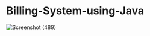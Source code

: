 # Billing-System-using-Java
![Screenshot (489)](https://user-images.githubusercontent.com/62601483/113090736-0bc84500-9208-11eb-9223-81095efb0b04.png)
